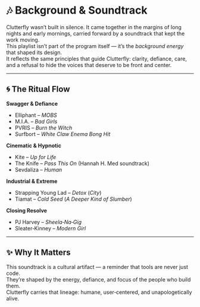 ﻿# 🎶 Background & Soundtrack


Clutterfly wasn’t built in silence. It came together in the margins of long nights and early mornings, carried forward by a soundtrack that kept the work moving.  
This playlist isn’t part of the program itself — it’s the *background energy* that shaped its design.  
It reflects the same principles that guide Clutterfly: clarity, defiance, care, and a refusal to hide the voices that deserve to be front and center.


---


## 🌀 The Ritual Flow


**Swagger & Defiance**
- Elliphant – *MOBS*  
- M.I.A. – *Bad Girls*  
- PVRIS – *Burn the Witch*  
- Surfbort – *White Claw Enema Bong Hit*  


**Cinematic & Hypnotic**
- Kite – *Up for Life*  
- The Knife – *Pass This On* (Hannah H. Med soundtrack)  
- Sevdaliza – *Human*  


**Industrial & Extreme**
- Strapping Young Lad – *Detox* (*City*)  
- Tiamat – *Cold Seed* (*A Deeper Kind of Slumber*)  


**Closing Resolve**
- PJ Harvey – *Sheela‑Na‑Gig*  
- Sleater‑Kinney – *Modern Girl*  


---


## ✨ Why It Matters
This soundtrack is a cultural artifact — a reminder that tools are never just code.  
They’re shaped by the energy, defiance, and focus of the people who build them.  
Clutterfly carries that lineage: humane, user‑centered, and unapologetically alive.